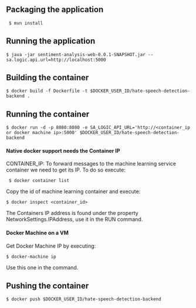 ## Packaging the application
` $ mvn install`

## Running the application
` $ java -jar sentiment-analysis-web-0.0.1-SNAPSHOT.jar --sa.logic.api.url=http://localhost:5000 ` 

## Building the container
` $ docker build -f Dockerfile -t $DOCKER_USER_ID/hate-speech-detection-backend . `

## Running the container
``` 
$ docker run -d -p 8080:8080 -e SA_LOGIC_API_URL='http://<container_ip or docker machine ip>:5000' $DOCKER_USER_ID/hate-speech-detection-backend 
```

#### Native docker support needs the Container IP
CONTAINER_IP: To forward messages to the machine learning service container we need to get  its IP. To do so execute:

` $ docker container list`

Copy the id of machine learning  container and execute:

` $ docker inspect <container_id> `

The Containers IP address is found under the property NetworkSettings.IPAddress, use it in the RUN command.

#### Docker Machine on a VM 
Get Docker Machine IP by executing:

` $ docker-machine ip `

Use this one in the command.


## Pushing the container
` $ docker push $DOCKER_USER_ID/hate-speech-detection-backend  `



